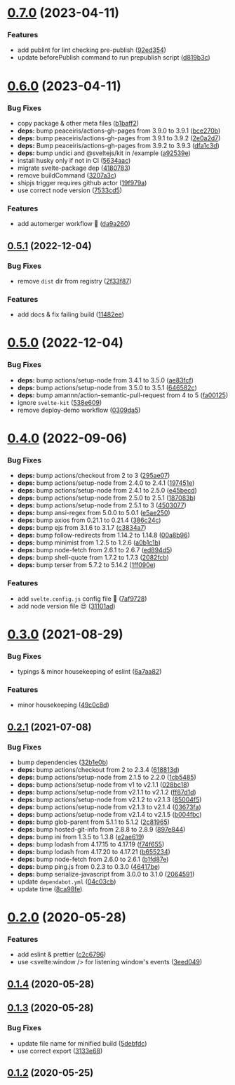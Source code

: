 # [0.7.0](https://github.com/vinayakkulkarni/s-offline/compare/v0.6.0...v0.7.0) (2023-04-11)


### Features

* add publint for lint checking pre-publish ([92ed354](https://github.com/vinayakkulkarni/s-offline/commit/92ed35482fade86f2576bf11d5f92d18ace25650))
* update beforePublish command to run prepublish script ([d819b3c](https://github.com/vinayakkulkarni/s-offline/commit/d819b3ce7ff7b0646ea865bb44ab31f7fc485bca))



# [0.6.0](https://github.com/vinayakkulkarni/s-offline/compare/v0.5.1...v0.6.0) (2023-04-11)


### Bug Fixes

* copy package & other meta files ([b1baff2](https://github.com/vinayakkulkarni/s-offline/commit/b1baff2326f31364ac6b00957feb78986d5d81fd))
* **deps:** bump peaceiris/actions-gh-pages from 3.9.0 to 3.9.1 ([bce270b](https://github.com/vinayakkulkarni/s-offline/commit/bce270bd3986a79627b4aee4f8a1027fcf8aecc5))
* **deps:** bump peaceiris/actions-gh-pages from 3.9.1 to 3.9.2 ([2e0a2d7](https://github.com/vinayakkulkarni/s-offline/commit/2e0a2d7c2e5c9b3e0b37ff34e11493def33159f8))
* **deps:** Bump peaceiris/actions-gh-pages from 3.9.2 to 3.9.3 ([dfa1c3d](https://github.com/vinayakkulkarni/s-offline/commit/dfa1c3db600dd644a8b27f95db4c71f56bf06e2c))
* **deps:** bump undici and @sveltejs/kit in /example ([a92539e](https://github.com/vinayakkulkarni/s-offline/commit/a92539e3318e955bbfc7a3fcab1d68ce1060fec3))
* install husky only if not in CI ([5634aac](https://github.com/vinayakkulkarni/s-offline/commit/5634aac24aabb3a014a0f7ce8d62f214b6991694))
* migrate svelte-package dep ([4180783](https://github.com/vinayakkulkarni/s-offline/commit/4180783d5c628b7b9919b15724398a575e33f6c6))
* remove buildCommand ([3207a3c](https://github.com/vinayakkulkarni/s-offline/commit/3207a3c9f36af362d36aa38151c1b14db039dc78))
* shipjs trigger requires github actor ([19f979a](https://github.com/vinayakkulkarni/s-offline/commit/19f979aac94678cf5c54128793ab19e8d523c722))
* use correct node version ([7533cd5](https://github.com/vinayakkulkarni/s-offline/commit/7533cd58c1f156015da56534bbee820dc9c41533))


### Features

* add automerger workflow 🎉 ([da9a260](https://github.com/vinayakkulkarni/s-offline/commit/da9a260ccaadf2374f99634515a50e5384cc9077))



## [0.5.1](https://github.com/vinayakkulkarni/s-offline/compare/v0.5.0...v0.5.1) (2022-12-04)


### Bug Fixes

* remove `dist` dir from registry ([2f33f87](https://github.com/vinayakkulkarni/s-offline/commit/2f33f8744d6f7b8b709d6040042134bd24956c45))


### Features

* add docs & fix failing build ([11482ee](https://github.com/vinayakkulkarni/s-offline/commit/11482ee1ba31aed86040979484c0fc0a74bfabda))



# [0.5.0](https://github.com/vinayakkulkarni/s-offline/compare/v0.4.0...v0.5.0) (2022-12-04)


### Bug Fixes

* **deps:** bump actions/setup-node from 3.4.1 to 3.5.0 ([ae83fcf](https://github.com/vinayakkulkarni/s-offline/commit/ae83fcff5007d8cf30641b9a5d7aefb91b5b0dee))
* **deps:** bump actions/setup-node from 3.5.0 to 3.5.1 ([646582c](https://github.com/vinayakkulkarni/s-offline/commit/646582c1bd60254a1883f1b44ac03d9559e9904c))
* **deps:** bump amannn/action-semantic-pull-request from 4 to 5 ([fa00125](https://github.com/vinayakkulkarni/s-offline/commit/fa00125c6a5cc55be4dab17e234310dd3f899309))
* ignore `svelte-kit` ([538e609](https://github.com/vinayakkulkarni/s-offline/commit/538e60939729f12846d197e5442c90d8abcd39e2))
* remove deploy-demo workflow ([0309da5](https://github.com/vinayakkulkarni/s-offline/commit/0309da59db74a5b9e00c413b83c164ca6297f152))



# [0.4.0](https://github.com/vinayakkulkarni/s-offline/compare/v0.3.0...v0.4.0) (2022-09-06)


### Bug Fixes

* **deps:** bump actions/checkout from 2 to 3 ([295ae07](https://github.com/vinayakkulkarni/s-offline/commit/295ae078e59c5e8d4956ec9cf9be61b189d72be4))
* **deps:** bump actions/setup-node from 2.4.0 to 2.4.1 ([197451e](https://github.com/vinayakkulkarni/s-offline/commit/197451eb87bd0f57d700215808287d4a20527901))
* **deps:** bump actions/setup-node from 2.4.1 to 2.5.0 ([e45becd](https://github.com/vinayakkulkarni/s-offline/commit/e45becd1bd322fe48e34e4fa77398df50d1b0134))
* **deps:** bump actions/setup-node from 2.5.0 to 2.5.1 ([187083b](https://github.com/vinayakkulkarni/s-offline/commit/187083bae4733c56c0dffe80ce183324ece76a8e))
* **deps:** bump actions/setup-node from 2.5.1 to 3 ([4503077](https://github.com/vinayakkulkarni/s-offline/commit/450307730b037f24b79eef6d72e4f4b239cb3cbf))
* **deps:** bump ansi-regex from 5.0.0 to 5.0.1 ([e5ae250](https://github.com/vinayakkulkarni/s-offline/commit/e5ae2500b6c8ad6bb2cb8e41afa853c8105cfd2d))
* **deps:** bump axios from 0.21.1 to 0.21.4 ([386c24c](https://github.com/vinayakkulkarni/s-offline/commit/386c24c9ef1a33412e4c86d9b048ea55bf9ea846))
* **deps:** bump ejs from 3.1.6 to 3.1.7 ([c3834a7](https://github.com/vinayakkulkarni/s-offline/commit/c3834a73755c8903050a6bbd3c5410457fbe0053))
* **deps:** bump follow-redirects from 1.14.2 to 1.14.8 ([00a8b96](https://github.com/vinayakkulkarni/s-offline/commit/00a8b96409cf983f2fc4e63844b45e6b7669f0d5))
* **deps:** bump minimist from 1.2.5 to 1.2.6 ([a0b1c1b](https://github.com/vinayakkulkarni/s-offline/commit/a0b1c1b5d81f0d2ba1aafe7babf77d7b284c0022))
* **deps:** bump node-fetch from 2.6.1 to 2.6.7 ([ed894d5](https://github.com/vinayakkulkarni/s-offline/commit/ed894d5f47ae8372cfd9186d437b2f45325107ad))
* **deps:** bump shell-quote from 1.7.2 to 1.7.3 ([2082fcb](https://github.com/vinayakkulkarni/s-offline/commit/2082fcb3a2c1d2ecde6cd1f9acc1f7c612572845))
* **deps:** bump terser from 5.7.2 to 5.14.2 ([1ff090e](https://github.com/vinayakkulkarni/s-offline/commit/1ff090e39b622cba8c5e87a45319da1fb4f3ea25))


### Features

* add `svelte.config.js` config file 🚨 ([7af9728](https://github.com/vinayakkulkarni/s-offline/commit/7af972888bce3da28c5671e14a0f2acff67a56a9))
* add node version file 😍 ([31101ad](https://github.com/vinayakkulkarni/s-offline/commit/31101ad011591b477de227c57f670723d03487af))



# [0.3.0](https://github.com/vinayakkulkarni/s-offline/compare/v0.2.1...v0.3.0) (2021-08-29)


### Bug Fixes

* typings & minor housekeeping of eslint ([6a7aa82](https://github.com/vinayakkulkarni/s-offline/commit/6a7aa82a641b14be4db5236baea92c13bbe4ab00))


### Features

* minor housekeeping ([49c0c8d](https://github.com/vinayakkulkarni/s-offline/commit/49c0c8d1eb3617957fbf7509108b4ad1646af11f))



## [0.2.1](https://github.com/vinayakkulkarni/s-offline/compare/v0.2.0...v0.2.1) (2021-07-08)


### Bug Fixes

* bump dependencies ([32b1e0b](https://github.com/vinayakkulkarni/s-offline/commit/32b1e0b9dc70f356068924581e4bd3d51dcdf85b))
* **deps:** bump actions/checkout from 2 to 2.3.4 ([618813d](https://github.com/vinayakkulkarni/s-offline/commit/618813d62d0d35eb99dd2451ab87a25ea165793e))
* **deps:** bump actions/setup-node from 2.1.5 to 2.2.0 ([1cb5485](https://github.com/vinayakkulkarni/s-offline/commit/1cb5485e397960bb777162a46b8e31531e762d10))
* **deps:** bump actions/setup-node from v1 to v2.1.1 ([028bc18](https://github.com/vinayakkulkarni/s-offline/commit/028bc18216acc098a334d2b2fedea8f46271d45b))
* **deps:** bump actions/setup-node from v2.1.1 to v2.1.2 ([ff87d1d](https://github.com/vinayakkulkarni/s-offline/commit/ff87d1db291905a8d4d0badcfd34a64868693331))
* **deps:** bump actions/setup-node from v2.1.2 to v2.1.3 ([85004f5](https://github.com/vinayakkulkarni/s-offline/commit/85004f58d1567d0516e37a8c3abada20aae4ae7b))
* **deps:** bump actions/setup-node from v2.1.3 to v2.1.4 ([03673fa](https://github.com/vinayakkulkarni/s-offline/commit/03673fabdddb225996744bee5711cc1fe344556a))
* **deps:** bump actions/setup-node from v2.1.4 to v2.1.5 ([b004fbc](https://github.com/vinayakkulkarni/s-offline/commit/b004fbcdf1e30d69e6cd2a89bea43c7cd7eb4349))
* **deps:** bump glob-parent from 5.1.1 to 5.1.2 ([2c81965](https://github.com/vinayakkulkarni/s-offline/commit/2c81965a69e31b306770453211efbd4007f55a60))
* **deps:** bump hosted-git-info from 2.8.8 to 2.8.9 ([897e844](https://github.com/vinayakkulkarni/s-offline/commit/897e8440df3b1837a20e4b27e9beaa8798de47bb))
* **deps:** bump ini from 1.3.5 to 1.3.8 ([e2ae619](https://github.com/vinayakkulkarni/s-offline/commit/e2ae619c18df84b1246510997866bb0a50d79e1a))
* **deps:** bump lodash from 4.17.15 to 4.17.19 ([f74f655](https://github.com/vinayakkulkarni/s-offline/commit/f74f65504a06aa09592151be2433dae6e974bd85))
* **deps:** bump lodash from 4.17.20 to 4.17.21 ([b655234](https://github.com/vinayakkulkarni/s-offline/commit/b6552349b4b184164f77b5091276ff3244766003))
* **deps:** bump node-fetch from 2.6.0 to 2.6.1 ([b1fd87e](https://github.com/vinayakkulkarni/s-offline/commit/b1fd87e1dd43a5da48ce03b28bb32fe2edfddb50))
* **deps:** bump ping.js from 0.2.3 to 0.3.0 ([46417be](https://github.com/vinayakkulkarni/s-offline/commit/46417bee074df55f587f56fa3b47e3dbaf1a29c2))
* **deps:** bump serialize-javascript from 3.0.0 to 3.1.0 ([2064591](https://github.com/vinayakkulkarni/s-offline/commit/2064591daf788990c9c4498d0fdf253673364973))
* update `dependabot.yml` ([04c03cb](https://github.com/vinayakkulkarni/s-offline/commit/04c03cb4f43925c54a5f4e8d19c6fc3e9e722fb7))
* update time ([8ca98fe](https://github.com/vinayakkulkarni/s-offline/commit/8ca98fee85548ef5dd8a469755f05e211d11e54b))



<a name="0.2.0"></a>
# [0.2.0](https://github.com/vinayakkulkarni/s-offline/compare/v0.1.4...v0.2.0) (2020-05-28)


### Features

* add eslint & prettier ([c2c6796](https://github.com/vinayakkulkarni/s-offline/commit/c2c6796))
* use <svelte:window /> for listening window's events ([3eed049](https://github.com/vinayakkulkarni/s-offline/commit/3eed049))



<a name="0.1.4"></a>
## [0.1.4](https://github.com/vinayakkulkarni/s-offline/compare/v0.1.3...v0.1.4) (2020-05-28)



<a name="0.1.3"></a>
## [0.1.3](https://github.com/vinayakkulkarni/s-offline/compare/v0.1.2...v0.1.3) (2020-05-28)


### Bug Fixes

* update file name for minified build ([5debfdc](https://github.com/vinayakkulkarni/s-offline/commit/5debfdc))
* use correct export ([3133e68](https://github.com/vinayakkulkarni/s-offline/commit/3133e68))



<a name="0.1.2"></a>
## [0.1.2](https://github.com/vinayakkulkarni/s-offline/compare/v0.1.1...v0.1.2) (2020-05-25)



